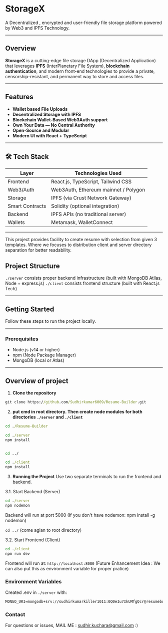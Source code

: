 # StorageX

A Decentralized , encrypted and user-friendly file storage platform powered by Web3 and IPFS Technology.

---
## Overview
**StorageX** is a cutting-edge file storage DApp (Decentralized Application) that leverages **IPFS** (InterPlanetary File System), **blockchain authentication**, and modern front-end technologies to provide a private, censorship-resistant, and permanent way to store and access files.

---
## Features

- **Wallet based File Uploads**
- **Decentralized Storage with IPFS**
- **Blockchain Wallet-Based Web3Auth support**
- **Own Your Data — No Central Authority**
- **Open-Source and Modular**
- **Modern UI with React + TypeScript**

---
## 🛠 Tech Stack

| Layer         | Technologies Used                    |
|---------------|---------------------------------------|
| Frontend      | React.js, TypeScript, Tailwind CSS    |
| Web3/Auth     | Web3Auth, Ethereum mainnet / Polygon  |
| Storage       | IPFS (via Crust Network Gateway)      |
| Smart Contracts | Solidity (optional integration)      |
| Backend       | IPFS APIs (no traditional server)     |
| Wallets       | Metamask, WalletConnect               |

---
This project provides facility to create resume with selection from given 3 templates.
Where we focuses to distribution client and server directory separation for better readability.  


## Project Structure
`./server` consists proper backend infrastructure (built with MongoDB Atllas, Node + express.js)
`./client` consists frontend structure (built with React.js Tech)

---

## Getting Started

Follow these steps to run the project locally.

---

### Prerequisites

- Node.js (v14 or higher)
- npm (Node Package Manager)
- MongoDB (local or Atlas)

---

## Overview of project

1. **Clone the repository**
```cmd
git clone https://github.com/Sudhirkumar6009/Resume-Builder.git
```
2. **put cmd in root directory. Then create node modules for both directories `./server` and `./client`**
```cmd
cd ./Resume-Builder

cd ./server
npm install


cd ../

cd ./client
npm install
```

3. **Running the Project**
Use two separate terminals to run the frontend and backend.

3.1. Start Backend (Server)
```cmd
cd ./server
npm nodemon
```
Backend will run at port 5000
(If you don't have nodemon: npm install -g nodemon)

`cd ../` (come agian to root directory)

3.2. Start Frontend (Client)
```cmd
cd ./client
npm run dev
```
Frontend will run at: `http://localhost:8080`
(Future Enhancement Idea : We can also put this as environment variable for proper pratice)

### Environment Variables
Created .env in `./server` with:
```cmd
MONGO_URI=mongodb+srv://sudhirkumarkiller1011:0Q0eIu7IkUMfgQcr@resumebuilder.ymfjyyh.mongodb.net/?retryWrites=true&w=majority&appName=ResumeBuilder
```

### Contact
For questions or issues,
MAIL ME : sudhir.kuchara@gmail.com :)

